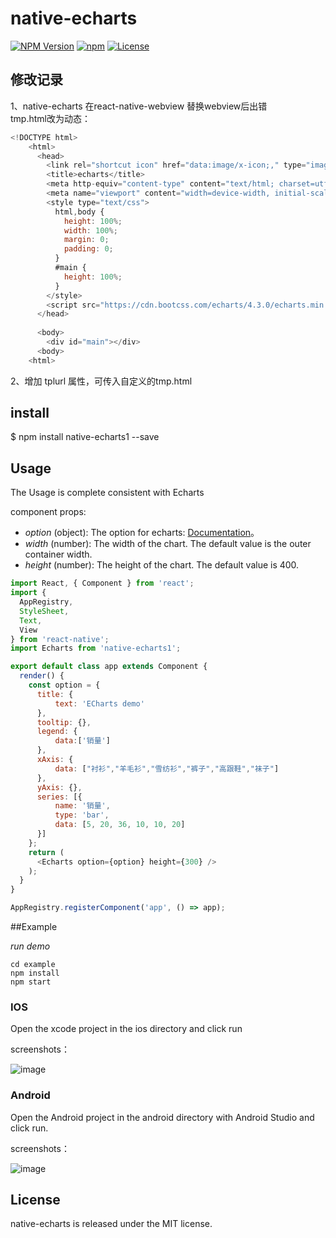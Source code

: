 # native-echarts

[![NPM Version](https://img.shields.io/npm/v/native-echarts.svg?style=flat)](https://www.npmjs.org/package/native-echarts1)
  [![npm](https://img.shields.io/npm/dm/native-echarts.svg?style=flat)](https://www.npmjs.org/package/native-echarts1)
  [![License](http://img.shields.io/npm/l/native-echarts.svg?style=flat)](https://raw.githubusercontent.com/somonus/react-native-echarts/master/LICENSE.md)
  

## 修改记录
1、native-echarts 在react-native-webview 替换webview后出错  
  tmp.html改为动态：
```js
<!DOCTYPE html>
    <html>
      <head>
        <link rel="shortcut icon" href="data:image/x-icon;," type="image/x-icon"> 
        <title>echarts</title>
        <meta http-equiv="content-type" content="text/html; charset=utf-8">
        <meta name="viewport" content="width=device-width, initial-scale=1, maximum-scale=1">
        <style type="text/css">
          html,body {
            height: 100%;
            width: 100%;
            margin: 0;
            padding: 0;
          }
          #main {
            height: 100%;
          }
        </style>
        <script src="https://cdn.bootcss.com/echarts/4.3.0/echarts.min.js"></script>
      </head>
      
      <body>
        <div id="main"></div>
      <body>
    <html>
```
2、增加 tplurl 属性，可传入自定义的tmp.html

## install


$ npm install native-echarts1 --save

## Usage

The Usage is complete consistent with Echarts

component props:

* *option* (object): The option for echarts: [Documentation](http://echarts.baidu.com/option.html#title)。 
* *width* (number): The width of the chart. The default value is the outer container width. 
* *height* (number): The height of the chart. The default value is 400. 


```js
import React, { Component } from 'react';
import {
  AppRegistry,
  StyleSheet,
  Text,
  View
} from 'react-native';
import Echarts from 'native-echarts1';

export default class app extends Component {
  render() {
    const option = {
      title: {
          text: 'ECharts demo'
      },
      tooltip: {},
      legend: {
          data:['销量']
      },
      xAxis: {
          data: ["衬衫","羊毛衫","雪纺衫","裤子","高跟鞋","袜子"]
      },
      yAxis: {},
      series: [{
          name: '销量',
          type: 'bar',
          data: [5, 20, 36, 10, 10, 20]
      }]
    };
    return (
      <Echarts option={option} height={300} />
    );
  }
}

AppRegistry.registerComponent('app', () => app);

```



##Example

*run demo*

```
cd example
npm install
npm start
```

### IOS

Open the xcode project in the ios directory and click run

screenshots：

![image](https://github.com/somonus/react-native-echarts/blob/master/example/demoIOS.png)

### Android

Open the Android project in the android directory with Android Studio and click run.

screenshots：

![image](https://github.com/somonus/react-native-echarts/blob/master/example/demoAndroid.png)

## License

native-echarts is released under the MIT license.
